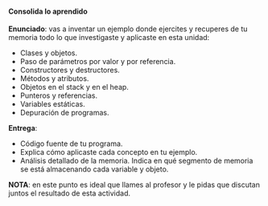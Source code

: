 #### Consolida lo aprendido

**Enunciado**: vas a inventar un ejemplo donde ejercites y recuperes de 
tu memoria todo lo que investigaste y aplicaste en esta unidad:

- Clases y objetos.
- Paso de parámetros por valor y por referencia.
- Constructores y destructores.
- Métodos y atributos.
- Objetos en el stack y en el heap.
- Punteros y referencias.
- Variables estáticas.
- Depuración de programas.

**Entrega**: 

- Código fuente de tu programa.
- Explica cómo aplicaste cada concepto en tu ejemplo.
- Análisis detallado de la memoria. Indica en qué segmento de memoria se está almacenando cada variable y objeto.

**NOTA**: en este punto es ideal que llames al profesor y le pidas que discutan juntos el resultado de esta actividad.
